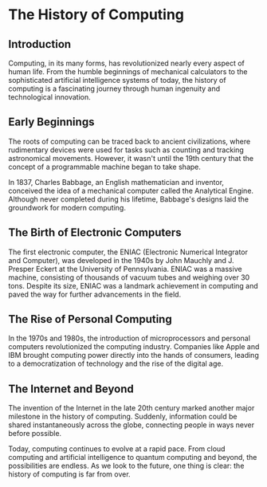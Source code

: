 # The History of Computing

## Introduction

Computing, in its many forms, has revolutionized nearly every aspect of human life. From the humble beginnings of mechanical calculators to the sophisticated artificial intelligence systems of today, the history of computing is a fascinating journey through human ingenuity and technological innovation.

## Early Beginnings

The roots of computing can be traced back to ancient civilizations, where rudimentary devices were used for tasks such as counting and tracking astronomical movements. However, it wasn't until the 19th century that the concept of a programmable machine began to take shape.

In 1837, Charles Babbage, an English mathematician and inventor, conceived the idea of a mechanical computer called the Analytical Engine. Although never completed during his lifetime, Babbage's designs laid the groundwork for modern computing.

## The Birth of Electronic Computers

The first electronic computer, the ENIAC (Electronic Numerical Integrator and Computer), was developed in the 1940s by John Mauchly and J. Presper Eckert at the University of Pennsylvania. ENIAC was a massive machine, consisting of thousands of vacuum tubes and weighing over 30 tons. Despite its size, ENIAC was a landmark achievement in computing and paved the way for further advancements in the field.

## The Rise of Personal Computing

In the 1970s and 1980s, the introduction of microprocessors and personal computers revolutionized the computing industry. Companies like Apple and IBM brought computing power directly into the hands of consumers, leading to a democratization of technology and the rise of the digital age.

## The Internet and Beyond

The invention of the Internet in the late 20th century marked another major milestone in the history of computing. Suddenly, information could be shared instantaneously across the globe, connecting people in ways never before possible.

Today, computing continues to evolve at a rapid pace. From cloud computing and artificial intelligence to quantum computing and beyond, the possibilities are endless. As we look to the future, one thing is clear: the history of computing is far from over.

